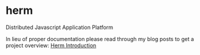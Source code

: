 herm
====

Distributed Javascript Application Platform

In lieu of proper documentation please read through my blog posts to get a project overview:
[Herm Introduction](http://dpedley.blogspot.com/2013/02/herm-virtual-supercomputer-platform.html)

